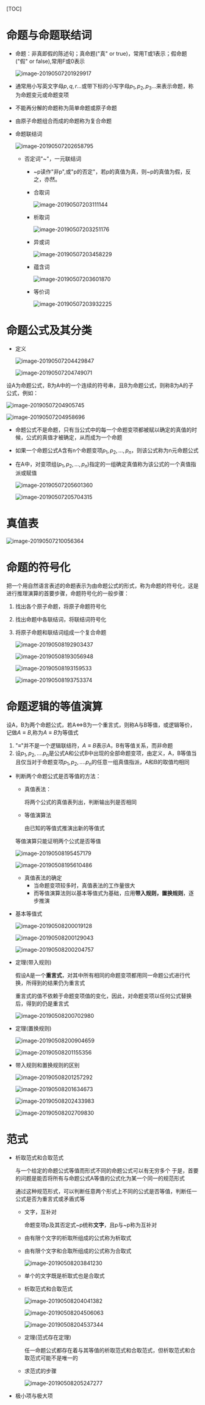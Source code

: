 [TOC]



# 命题与命题联结词

* 命题：非真即假的陈述句；真命题("真" or true)，常用T或1表示；假命题("假" or false),常用F或0表示

  ![image-20190507201929917](/Users/chenyansong/Documents/note/images/discrete_math/image-20190507201929917.png)

* 通常用小写英文字母$p,q,r...$或带下标的小写字母$p_1,p_2,p_3...$来表示命题，称为命题变元或命题变项

* 不能再分解的命题称为简单命题或原子命题

* 由原子命题组合而成的命题称为复合命题

* 命题联结词

  ![image-20190507202658795](/Users/chenyansong/Documents/note/images/discrete_math/image-20190507202658795.png)

  * 否定词"~"，一元联结词

    * ~p读作"非p",或"p的否定"，若p的真值为真，则~p的真值为假，反之，亦然。

    * 合取词

      ![image-20190507203111144](/Users/chenyansong/Documents/note/images/discrete_math/image-20190507203111144.png)

    * 析取词

      ![image-20190507203251176](/Users/chenyansong/Documents/note/images/discrete_math/image-20190507203251176.png)

    * 异或词

      ![image-20190507203458229](/Users/chenyansong/Documents/note/images/discrete_math/image-20190507203458229.png)

    * 蕴含词
    
      ![image-20190507203601870](/Users/chenyansong/Documents/note/images/discrete_math/image-20190507203601870.png)
    
    * 等价词
    
      ![image-20190507203932225](/Users/chenyansong/Documents/note/images/discrete_math/image-20190507203932225.png)



# 命题公式及其分类

* 定义

  ![image-20190507204429847](/Users/chenyansong/Documents/note/images/discrete_math/image-20190507204429847.png)

  ![image-20190507204749071](/Users/chenyansong/Documents/note/images/discrete_math/image-20190507204749071.png)



​	设A为命题公式，B为A中的一个连续的符号串，且B为命题公式，则称B为A的子公式，例如：

![image-20190507204905745](/Users/chenyansong/Documents/note/images/discrete_math/image-20190507204905745.png)

![image-20190507204958696](/Users/chenyansong/Documents/note/images/discrete_math/image-20190507204958696.png)

* 命题公式不是命题，只有当公式中的每一个命题变项都被赋以确定的真值的时候，公式的真值才被确定，从而成为一个命题

* 如果一个命题公式A含有n个命题变项$p_1,p_2,…,p_n$，则该公式称为n元命题公式

* 在A中，对变项组($p_1,p_2,…,p_n$)指定的一组确定真值称为该公式的一个真值指派或赋值

  ![image-20190507205601360](/Users/chenyansong/Documents/note/images/discrete_math/image-20190507205601360.png)

  ![image-20190507205704315](/Users/chenyansong/Documents/note/images/discrete_math/image-20190507205704315.png)



# 真值表

![image-20190507210056364](/Users/chenyansong/Documents/note/images/discrete_math/image-20190507210056364.png)





# 命题的符号化

把一个用自然语言表述的命题表示为由命题公式的形式，称为命题的符号化，这是进行推理演算的首要步骤，命题符号化的一般步骤：

1. 找出各个原子命题，将原子命题符号化

2. 找出命题中各联结词，将联结词符号化

3. 将原子命题和联结词组成一个复合命题

   ![image-20190508192903437](/Users/chenyansong/Documents/note/images/discrete_math/image-20190508192903437.png)

   ![image-20190508193056948](/Users/chenyansong/Documents/note/images/discrete_math/image-20190508193056948.png)

   ![image-20190508193159533](/Users/chenyansong/Documents/note/images/discrete_math/image-20190508193159533.png)

   

   ![image-20190508193753374](/Users/chenyansong/Documents/note/images/discrete_math/image-20190508193753374.png)



# 命题逻辑的等值演算

设A，B为两个命题公式，若A<=>B为一个重言式，则称A与B等值，或逻辑等价，记做$A \equiv B$,称为$A\equiv B$为等值式

1. "$\equiv$"并不是一个逻辑联结符，$A\equiv B$表示A，B有等值关系，而非命题
2. 设$p_1,p_2,....p_n$是公式A和公式B中出现的全部命题变项，由定义，A，B等值当且仅当对于命题变项$p_1,p_2,....p_n$的任意一组真值指派，A和B的取值均相同

* 判断两个命题公式是否等值的方法：

  * 真值表法：

    将两个公式的真值表列出，判断输出列是否相同

  * 等值演算法

    由已知的等值式推演出新的等值式

  等值演算只能证明两个公式是否等值

  ![image-20190508195457179](/Users/chenyansong/Documents/note/images/discrete_math/image-20190508195457179.png)

  ![image-20190508195610486](/Users/chenyansong/Documents/note/images/discrete_math/image-20190508195610486.png)

  * 真值表法的确定
    * 当命题变项较多时，真值表法的工作量很大
    * 而等值演算法则以基本等值式为基础，应用**带入规则，置换规则**，逐步推演

* 基本等值式

  ![image-20190508200019128](/Users/chenyansong/Documents/note/images/discrete_math/image-20190508200019128.png)

  ![image-20190508200129043](/Users/chenyansong/Documents/note/images/discrete_math/image-20190508200129043.png)

  ![image-20190508200204757](/Users/chenyansong/Documents/note/images/discrete_math/image-20190508200204757.png)

* 定理(带入规则)

  假设A是一个**重言式**，对其中所有相同的命题变项都用同一命题公式进行代换，所得到的结果仍为重言式

  重言式的值不依赖于命题变项值的变化，因此，对命题变项以任何公式替换后，得到的仍是重言式

  ![image-20190508200702980](/Users/chenyansong/Documents/note/images/discrete_math/image-20190508200702980.png)

* 定理(置换规则)

  ![image-20190508200904659](/Users/chenyansong/Documents/note/images/discrete_math/image-20190508200904659.png)

  ![image-20190508201155356](/Users/chenyansong/Documents/note/images/discrete_math/image-20190508201155356.png)

* 带入规则和置换规则的区别

  ![image-20190508201257292](/Users/chenyansong/Documents/note/images/discrete_math/image-20190508201257292.png)

  ![image-20190508201634673](/Users/chenyansong/Documents/note/images/discrete_math/image-20190508201634673.png)

  ![image-20190508202433983](/Users/chenyansong/Documents/note/images/discrete_math/image-20190508202433983.png)

  ![image-20190508202709830](/Users/chenyansong/Documents/note/images/discrete_math/image-20190508202709830.png)



# 范式

* 析取范式和合取范式

  与一个给定的命题公式等值而形式不同的命题公式可以有无穷多个
  于是，首要的问题是能否将所有与命题公式A等值的公式化为某一个同一的规范形式
  
  通过这种规范形式，可以判断任意两个形式上不同的公式是否等值，判断任一公式是否为重言式或矛盾式等
  
  * 文字，互补对
  
    命题变项p及其否定式~p统称**文字**，且p与~p称为互补对
  
  * 由有限个文字的析取所组成的公式称为析取式
  
  * 由有限个文字和合取所组成的公式称为合取式
  
    ![image-20190508203841230](/Users/chenyansong/Documents/note/images/discrete_math/image-20190508203841230.png)
  
  * 单个的文字既是析取式也是合取式
  
  * 析取范式和合取范式
  
    ![image-20190508204041382](/Users/chenyansong/Documents/note/images/discrete_math/image-20190508204041382.png)
  
    ![image-20190508204506063](/Users/chenyansong/Documents/note/images/discrete_math/image-20190508204506063.png)
  
    ![image-20190508204537344](/Users/chenyansong/Documents/note/images/discrete_math/image-20190508204537344.png)
  
  * 定理(范式存在定理)
  
    任一命题公式都存在着与其等值的析取范式和合取范式，但析取范式和合取范式可能不是唯一的
  
  * 求范式的步骤
  
    ![image-20190508205247277](/Users/chenyansong/Documents/note/images/discrete_math/image-20190508205247277.png)



* 极小项与极大项

  



